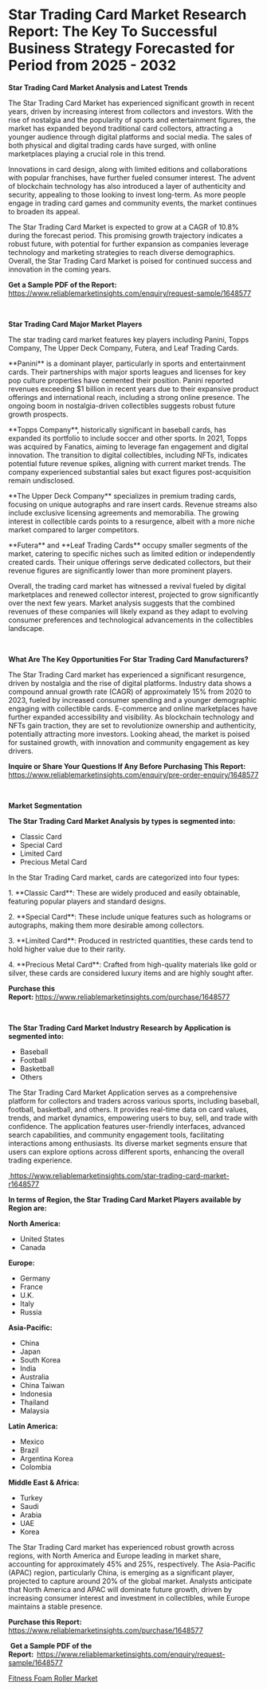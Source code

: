 <p><h1>Star Trading Card Market Research Report: The Key To Successful Business Strategy Forecasted for Period from 2025 - 2032</h1></p><p><strong>Star Trading Card Market Analysis and Latest Trends</strong></p>
<p><p>The Star Trading Card Market has experienced significant growth in recent years, driven by increasing interest from collectors and investors. With the rise of nostalgia and the popularity of sports and entertainment figures, the market has expanded beyond traditional card collectors, attracting a younger audience through digital platforms and social media. The sales of both physical and digital trading cards have surged, with online marketplaces playing a crucial role in this trend. </p><p>Innovations in card design, along with limited editions and collaborations with popular franchises, have further fueled consumer interest. The advent of blockchain technology has also introduced a layer of authenticity and security, appealing to those looking to invest long-term. As more people engage in trading card games and community events, the market continues to broaden its appeal. </p><p>The Star Trading Card Market is expected to grow at a CAGR of 10.8% during the forecast period. This promising growth trajectory indicates a robust future, with potential for further expansion as companies leverage technology and marketing strategies to reach diverse demographics. Overall, the Star Trading Card Market is poised for continued success and innovation in the coming years.</p></p>
<p><strong>Get a Sample PDF of the Report:&nbsp;</strong> <a href="https://www.reliablemarketinsights.com/enquiry/request-sample/1648577?utm_campaign=3005&utm_medium=2&utm_source=Github&utm_content=ia&utm_term=04042025&utm_id=star-trading-card">https://www.reliablemarketinsights.com/enquiry/request-sample/1648577</a></p>
<p>&nbsp;</p>
<p><strong>Star Trading Card Major Market Players</strong></p>
<p><p>The star trading card market features key players including Panini, Topps Company, The Upper Deck Company, Futera, and Leaf Trading Cards. </p><p>**Panini** is a dominant player, particularly in sports and entertainment cards. Their partnerships with major sports leagues and licenses for key pop culture properties have cemented their position. Panini reported revenues exceeding $1 billion in recent years due to their expansive product offerings and international reach, including a strong online presence. The ongoing boom in nostalgia-driven collectibles suggests robust future growth prospects.</p><p>**Topps Company**, historically significant in baseball cards, has expanded its portfolio to include soccer and other sports. In 2021, Topps was acquired by Fanatics, aiming to leverage fan engagement and digital innovation. The transition to digital collectibles, including NFTs, indicates potential future revenue spikes, aligning with current market trends. The company experienced substantial sales but exact figures post-acquisition remain undisclosed.</p><p>**The Upper Deck Company** specializes in premium trading cards, focusing on unique autographs and rare insert cards. Revenue streams also include exclusive licensing agreements and memorabilia. The growing interest in collectible cards points to a resurgence, albeit with a more niche market compared to larger competitors.</p><p>**Futera** and **Leaf Trading Cards** occupy smaller segments of the market, catering to specific niches such as limited edition or independently created cards. Their unique offerings serve dedicated collectors, but their revenue figures are significantly lower than more prominent players.</p><p>Overall, the trading card market has witnessed a revival fueled by digital marketplaces and renewed collector interest, projected to grow significantly over the next few years. Market analysis suggests that the combined revenues of these companies will likely expand as they adapt to evolving consumer preferences and technological advancements in the collectibles landscape.</p></p>
<p>&nbsp;</p>
<p><strong>What Are The Key Opportunities For Star Trading Card Manufacturers?</strong></p>
<p><p>The Star Trading Card market has experienced a significant resurgence, driven by nostalgia and the rise of digital platforms. Industry data shows a compound annual growth rate (CAGR) of approximately 15% from 2020 to 2023, fueled by increased consumer spending and a younger demographic engaging with collectible cards. E-commerce and online marketplaces have further expanded accessibility and visibility. As blockchain technology and NFTs gain traction, they are set to revolutionize ownership and authenticity, potentially attracting more investors. Looking ahead, the market is poised for sustained growth, with innovation and community engagement as key drivers.</p></p>
<p><strong>Inquire or Share Your Questions If Any Before Purchasing This Report:</strong> <a href="https://www.reliablemarketinsights.com/enquiry/pre-order-enquiry/1648577?utm_campaign=3005&utm_medium=2&utm_source=Github&utm_content=ia&utm_term=04042025&utm_id=star-trading-card">https://www.reliablemarketinsights.com/enquiry/pre-order-enquiry/1648577</a></p>
<p>&nbsp;</p>
<p><strong>Market Segmentation</strong></p>
<p><strong>The Star Trading Card Market Analysis by types is segmented into:</strong></p>
<p><ul><li>Classic Card</li><li>Special Card</li><li>Limited Card</li><li>Precious Metal Card</li></ul></p>
<p><p>In the Star Trading Card market, cards are categorized into four types: </p><p>1. **Classic Card**: These are widely produced and easily obtainable, featuring popular players and standard designs.  </p><p>2. **Special Card**: These include unique features such as holograms or autographs, making them more desirable among collectors.  </p><p>3. **Limited Card**: Produced in restricted quantities, these cards tend to hold higher value due to their rarity.  </p><p>4. **Precious Metal Card**: Crafted from high-quality materials like gold or silver, these cards are considered luxury items and are highly sought after.</p></p>
<p><strong>Purchase this Report:&nbsp;</strong><a href="https://www.reliablemarketinsights.com/purchase/1648577?utm_campaign=3005&utm_medium=2&utm_source=Github&utm_content=ia&utm_term=04042025&utm_id=star-trading-card">https://www.reliablemarketinsights.com/purchase/1648577</a></p>
<p>&nbsp;</p>
<p><strong>The Star Trading Card Market Industry Research by Application is segmented into:</strong></p>
<p><ul><li>Baseball</li><li>Football</li><li>Basketball</li><li>Others</li></ul></p>
<p><p>The Star Trading Card Market Application serves as a comprehensive platform for collectors and traders across various sports, including baseball, football, basketball, and others. It provides real-time data on card values, trends, and market dynamics, empowering users to buy, sell, and trade with confidence. The application features user-friendly interfaces, advanced search capabilities, and community engagement tools, facilitating interactions among enthusiasts. Its diverse market segments ensure that users can explore options across different sports, enhancing the overall trading experience.</p></p>
<p><a href="https://www.reliablemarketinsights.com/star-trading-card-market-r1648577?utm_campaign=3005&utm_medium=2&utm_source=Github&utm_content=ia&utm_term=04042025&utm_id=star-trading-card">&nbsp;https://www.reliablemarketinsights.com/star-trading-card-market-r1648577</a></p>
<p><strong>In terms of Region, the Star Trading Card Market Players available by Region are:</strong></p>
<p>
    <p> <strong> North America: </strong>
        <ul>
            <li>United States</li>
            <li>Canada</li>
        </ul>
        </p> 
    <p> <strong> Europe: </strong>
        <ul>
            <li>Germany</li>
            <li>France</li>
            <li>U.K.</li>
            <li>Italy</li>
            <li>Russia</li>
        </ul>
        </p> 
    <p> <strong> Asia-Pacific: </strong>
        <ul>
            <li>China</li>
            <li>Japan</li>
            <li>South Korea</li>
            <li>India</li>
            <li>Australia</li>
            <li>China Taiwan</li>
            <li>Indonesia</li>
            <li>Thailand</li>
            <li>Malaysia</li>
        </ul>
        </p> 
    <p> <strong> Latin America: </strong>
        <ul>
            <li>Mexico</li>
            <li>Brazil</li>
            <li>Argentina Korea</li>
            <li>Colombia</li>
        </ul>
        </p> 
    <p> <strong> Middle East & Africa: </strong>
        <ul>
            <li>Turkey</li>
            <li>Saudi</li>
            <li>Arabia</li>
            <li>UAE</li>
            <li>Korea</li>
        </ul>
    </p>
    </p>
<p><p>The Star Trading Card market has experienced robust growth across regions, with North America and Europe leading in market share, accounting for approximately 45% and 25%, respectively. The Asia-Pacific (APAC) region, particularly China, is emerging as a significant player, projected to capture around 20% of the global market. Analysts anticipate that North America and APAC will dominate future growth, driven by increasing consumer interest and investment in collectibles, while Europe maintains a stable presence.</p></p>
<p><strong>Purchase this Report: </strong><a href="https://www.reliablemarketinsights.com/purchase/1648577?utm_campaign=3005&utm_medium=2&utm_source=Github&utm_content=ia&utm_term=04042025&utm_id=star-trading-card">https://www.reliablemarketinsights.com/purchase/1648577</a></p>
<p>&nbsp;<strong>Get a Sample PDF of the Report:&nbsp;&nbsp;</strong><a href="https://www.reliablemarketinsights.com/enquiry/request-sample/1648577?utm_campaign=3005&utm_medium=2&utm_source=Github&utm_content=ia&utm_term=04042025&utm_id=star-trading-card">https://www.reliablemarketinsights.com/enquiry/request-sample/1648577</a></p>
<p><strong></strong></p>
<p><p><a href="https://github.com/mohmodsiason/Market-Research-Report-List-1/blob/main/fitness-foam-roller-market.md?utm_campaign=3005&utm_medium=2&utm_source=Github&utm_content=ia&utm_term=04042025&utm_id=star-trading-card">Fitness Foam Roller Market</a></p></p>